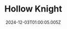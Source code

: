 ---
title: "Hollow Knight"
id: 367520
date: 2024-12-03T01:00:05.005Z
link: games/steam/recent/hollow-knight
image: http://media.steampowered.com/steamcommunity/public/images/apps/367520/7b87aecda896ae747a6e40e3eb63498cb8b84df2.jpg
playtime_2weeks: 16
playtime_forever: 16
playtime_windows_forever: 0
playtime_mac_forever: 0
playtime_linux_forever: 16
playtime_deck_forever: 16
---